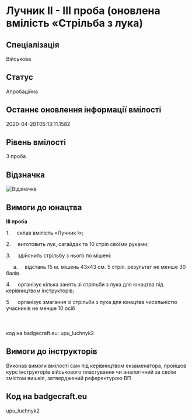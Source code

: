 # Лучник ІІ - ІІІ проба (оновлена вмілість «Стрільба з лука)

## Спеціалізація

Військова

## Статус

Апробаційна

## Останнє оновлення інформації вмілості

2020-04-28T05:13:11.158Z

## Рівень вмілості

3 проба

## Відзначка

![Відзначка](../images/Luchnyk_II/________________2.jpg)

## Вимоги до юнацтва

<p><b>ІІІ проба</b></p><p>1.&nbsp;&nbsp;&nbsp;&nbsp; склав вмілість «Лучник І»;</p><p>2.&nbsp;&nbsp;&nbsp;&nbsp; виготовить лук, сагайдак та 10 стріл своїми руками;</p><p>3.&nbsp;&nbsp;&nbsp;&nbsp; здійснить стрільбу з нього по мішені:</p><p>&nbsp; &nbsp; &nbsp;a.&nbsp; &nbsp; &nbsp;відстань 15 м. мішень 43х43 см. 5 стріл. результат не менше 30 балів</p><p>4.&nbsp;&nbsp;&nbsp;&nbsp; організує кілька занять зі стрільби з лука для юнацтва під керівництвом інструкторів;</p>5 &nbsp; &nbsp; &nbsp;організує змагання зі стрільби з лука для юнацтва чисельністю учасників не менше 10 осіб<br><br><br><br>код на badgecraft.eu: upu_luchnyk2<br>

## Вимоги до інструкторів

Виконав вимоги вмілості сам під керівництвом екзаменатора, пройшов курс інструкторів військового пластування чи аналогічний за своїм змістом вишкіл, затверджений референтурою ВП

## Код на badgecraft.eu

upu_luchnyk2